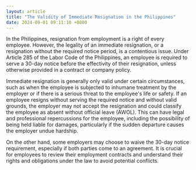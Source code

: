 ```yaml
---
layout: article
title: "The Validity of Immediate Resignation in the Philippines"
date: 2024-09-01 09:11:10 +0800
---
```


<p>In the Philippines, resignation from employment is a right of every employee. However, the legality of an immediate resignation, or a resignation without the required notice period, is a contentious issue. Under Article 285 of the Labor Code of the Philippines, an employee is required to serve a 30-day notice before the effectivity of their resignation, unless otherwise provided in a contract or company policy.</p><p>Immediate resignation is generally only valid under certain circumstances, such as when the employee is subjected to inhumane treatment by the employer or if there is a serious threat to the employee's life or safety. If an employee resigns without serving the required notice and without valid grounds, the employer may not accept the resignation and could classify the employee as absent without official leave (AWOL). This can have legal and professional repercussions for the employee, including the possibility of being held liable for damages, particularly if the sudden departure causes the employer undue hardship.</p><p>On the other hand, some employers may choose to waive the 30-day notice requirement, especially if both parties come to an agreement. It is crucial for employees to review their employment contracts and understand their rights and obligations under the law to avoid potential conflicts.</p>